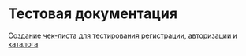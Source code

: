 # Тестовая документация
[Создание чек-листа для тестирования регистрации, авторизации и каталога](https://docs.google.com/spreadsheets/d/1q3YhO6mqGGWXKit7KPrduapiQYgynWiiBAM9NGciBqE/edit?usp=sharing)
